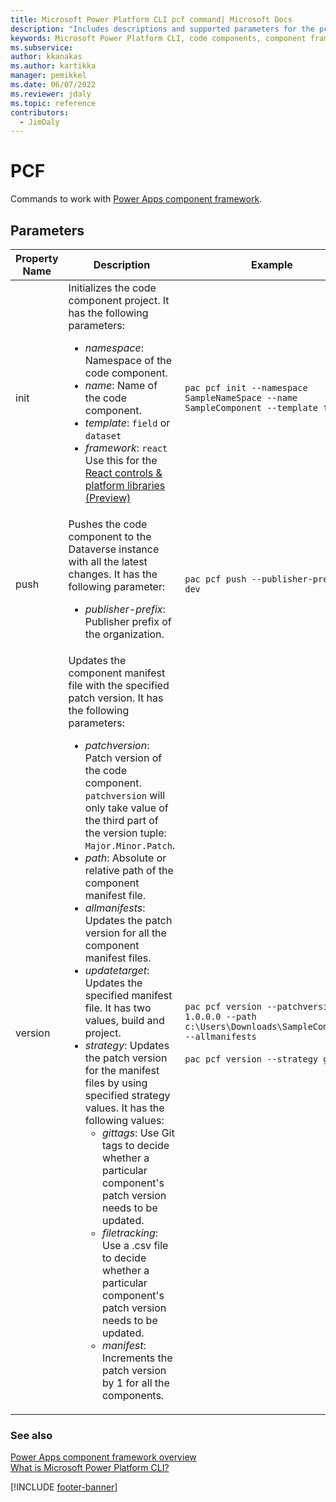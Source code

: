 ```yaml
---
title: Microsoft Power Platform CLI pcf command| Microsoft Docs
description: "Includes descriptions and supported parameters for the pcf command."
keywords: Microsoft Power Platform CLI, code components, component framework, CLI
ms.subservice:
author: kkanakas
ms.author: kartikka
manager: pemikkel
ms.date: 06/07/2022
ms.reviewer: jdaly
ms.topic: reference
contributors:
  - JimDaly
---
```


# PCF

Commands to work with [Power Apps component framework](/power-apps/developer/component-framework/overview).

## Parameters

| Property Name | Description                                                                                                                                                                                                                                                                                                                                                                                                                                                                                                                                                                                                                                                                                                                                                                                                                                                                                                                                                                                                      | Example                                                                                                                                           |
| ------------- | ---------------------------------------------------------------------------------------------------------------------------------------------------------------------------------------------------------------------------------------------------------------------------------------------------------------------------------------------------------------------------------------------------------------------------------------------------------------------------------------------------------------------------------------------------------------------------------------------------------------------------------------------------------------------------------------------------------------------------------------------------------------------------------------------------------------------------------------------------------------------------------------------------------------------------------------------------------------------------------------------------------------- | ------------------------------------------------------------------------------------------------------------------------------------------------- |
| init          | Initializes the code component project. It has the following parameters: <ul><li>_namespace_: Namespace of the code component. </li><li>_name_: Name of the code component.</li><li>_template_: `field` or `dataset`</li><li>_framework_: `react` Use this for the [React controls & platform libraries (Preview) ](/power-apps/developer/component-framework/react-controls-platform-libraries)</li></ul>                                                                                                                                                                                                                                                                                                                                                                                                                                                                                                                                                                                                       | `pac pcf init --namespace SampleNameSpace --name SampleComponent --template field`                                                                |
| push          | Pushes the code component to the Dataverse instance with all the latest changes. It has the following parameter:<ul><li>_publisher-prefix_: Publisher prefix of the organization.</li></ul>                                                                                                                                                                                                                                                                                                                                                                                                                                                                                                                                                                                                                                                                                                                                                                                                                      | `pac pcf push --publisher-prefix dev`                                                                                                             |
| version       | Updates the component manifest file with the specified patch version. It has the following parameters: <ul><li>_patchversion_: Patch version of the code component. `patchversion` will only take value of the third part of the version tuple: `Major.Minor.Patch`.</li><li>_path_: Absolute or relative path of the component manifest file.</li><li>_allmanifests_: Updates the patch version for all the component manifest files.</li><li>_updatetarget_: Updates the specified manifest file. It has two values, build and project.</li><li>_strategy_: Updates the patch version for the manifest files by using specified strategy values. It has the following values: <ul><li>_gittags_: Use Git tags to decide whether a particular component's patch version needs to be updated.</li><li>_filetracking_: Use a .csv file to decide whether a particular component's patch version needs to be updated.</li><li>_manifest_: Increments the patch version by 1 for all the components.</li></li></ul> | `pac pcf version --patchversion 1.0.0.0 --path c:\Users\Downloads\SampleComponent --allmanifests` <br/><br/> `pac pcf version --strategy gittags` |

### See also

[Power Apps component framework overview](/power-apps/developer/component-framework/overview)<br />
[What is Microsoft Power Platform CLI?](../introduction.md)

[!INCLUDE [footer-banner](../../../includes/footer-banner.md)]
